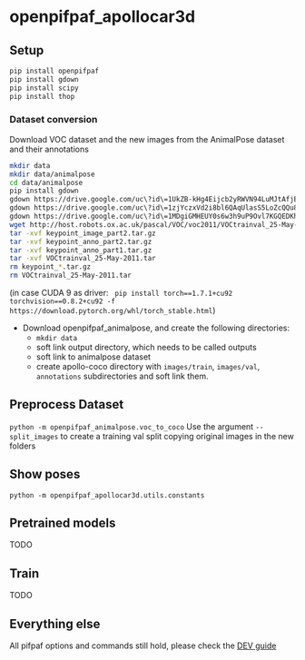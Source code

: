 # openpifpaf_apollocar3d


## Setup
```sh
pip install openpifpaf
pip install gdown
pip install scipy
pip install thop
```

### Dataset conversion
Download VOC dataset and the new images from the AnimalPose dataset and their annotations
```sh
mkdir data
mkdir data/animalpose
cd data/animalpose
pip install gdown
gdown https://drive.google.com/uc\?id\=1UkZB-kHg4Eijcb2yRWVN94LuMJtAfjEI
gdown https://drive.google.com/uc\?id\=1zjYczxVd2i8bl6QAqUlasS5LoZcQQu8b
gdown https://drive.google.com/uc\?id\=1MDgiGMHEUY0s6w3h9uP9Ovl7KGQEDKhJ
wget http://host.robots.ox.ac.uk/pascal/VOC/voc2011/VOCtrainval_25-May-2011.tar
tar -xvf keypoint_image_part2.tar.gz
tar -xvf keypoint_anno_part2.tar.gz
tar -xvf keypoint_anno_part1.tar.gz
tar -xvf VOCtrainval_25-May-2011.tar
rm keypoint_*.tar.gz
rm VOCtrainval_25-May-2011.tar
```



(in case CUDA 9 as driver:
` pip install torch==1.7.1+cu92 torchvision==0.8.2+cu92 -f https://download.pytorch.org/whl/torch_stable.html`)

* Download openpifpaf_animalpose, and create the following directories:
    * `mkdir data`
    * soft link output directory, which needs to be called outputs
    * soft link to animalpose dataset
    * create apollo-coco directory with `images/train`, `images/val`, `annotations` subdirectories and soft link them.



## Preprocess Dataset
`python -m openpifpaf_animalpose.voc_to_coco`
Use the argument `--split_images` to create a training val split copying original images in the new folders

## Show poses
`python -m openpifpaf_apollocar3d.utils.constants`

## Pretrained models
TODO

## Train
TODO

## Everything else
All pifpaf options and commands still hold, please check the
[DEV guide](https://openpifpaf.github.io/dev/intro.html)
